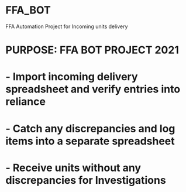 # FFA_BOT
FFA Automation Project for Incoming units delivery


#   PURPOSE: FFA BOT PROJECT 2021
#   - Import incoming delivery spreadsheet and verify entries into reliance
#   - Catch any discrepancies and log items into a separate spreadsheet
#   - Receive units without any discrepancies for Investigations
